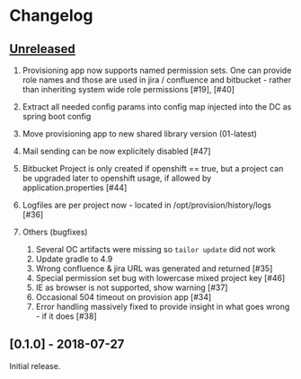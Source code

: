 # Changelog

## [Unreleased]

1. Provisioning app now supports named permission sets. One can provide role names and those are used in jira / confluence and bitbucket - rather than inheriting system wide role permissions [#19], [#40]
1. Extract all needed config params into config map injected into the DC as spring boot config
1. Move provisioning app to new shared library version (01-latest)
1. Mail sending can be now explicitely disabled [#47]
1. Bitbucket Project is only created if openshift == true, but a project can be upgraded later to openshift usage, if allowed by application.properties [#44]
1. Logfiles are per project now - located in /opt/provision/history/logs [#36]

1. Others (bugfixes)
   1. Several OC artifacts were missing so `tailor update` did not work
   1. Update gradle to 4.9 
   1. Wrong confluence & jira URL was generated and returned [#35]
   1. Special permission set bug with lowercase mixed project key [#46]
   1. IE as browser is not supported, show warning [#37]
   1. Occasional 504 timeout on provision app [#34]
   1. Error handling massively fixed to provide insight in what goes wrong - if it does [#38]

## [0.1.0] - 2018-07-27

Initial release.

[Unreleased]: https://github.com/opendevstack/ods-provisioning-app/compare/0.1.0...HEAD
